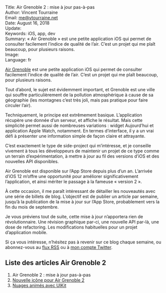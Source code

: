 Title:     Air Grenoble 2 : mise à jour pas-à-pas  
Author:    Vincent Tourraine  
Email:     me@vtourraine.net  
Date:      August 16, 2018  
Update:     
Keywords:  iOS, app, dev  
Summary:   « Air Grenoble » est une petite application iOS qui permet de consulter facilement l’indice de qualité de l’air. C’est un projet qui me plaît beaucoup, pour plusieurs raisons.  
Image:     
Language:  fr  


[Air Grenoble](https://itunes.apple.com/app/air-grenoble/id1183533416?mt=8&at=1000lMiD) est une petite application iOS qui permet de consulter facilement l’indice de qualité de l’air. C’est un projet qui me plaît beaucoup, pour plusieurs raisons.

Tout d’abord, le sujet est évidemment important, et Grenoble est une ville qui souffre particulièrement de la pollution atmosphérique à cause de sa géographie (les montagnes c’est très joli, mais pas pratique pour faire circuler l’air).

Techniquement, le principe est extrêmement basique. L’application récupère une donnée d’un serveur, et affiche le résultat. Mais cette simplicité permet aussi de nombreuses variations : widget Aujourd’hui et application Apple Watch, notamment. En termes d’interface, il y a un vrai défi à présenter une information simple de façon claire et attrayante.

C’est exactement le type de side-project qui m’intéresse, et je conseille vivement à tous les développeurs de maintenir un projet de ce type comme un terrain d’expérimentation, à mettre à jour au fil des versions d’iOS et des nouvelles API disponibles.

Air Grenoble est disponible sur l’App Store depuis plus d’un an. L’arrivée d’iOS 12 m’offre une opportunité pour améliorer significativement l’application, et ainsi mériter le passage à la fameuse « version 2 ». 

À cette occasion, il me paraît intéressant de détailler les nouveautés avec une série de billets de blog. L’objectif est de publier un article par semaine, jusqu’à la publication de la mise à jour sur l’App Store, probablement vers la fin du mois de septembre.

Je vous préviens tout de suite, cette mise à jour n’apportera rien de révolutionnaire. Une révision graphique par-ci, une nouvelle API par-là, une dose de refactoring. Les modifications habituelles pour un projet d’application mobile.

Si ça vous intéresse, n’hésitez pas à revenir sur ce blog chaque semaine, ou abonnez-vous au [flux RSS](https://www.vtourraine.net/blog/feed.xml) ou à [mon compte Twitter](https://twitter.com/vtourraine).

## Liste des articles Air Grenoble 2

1. Air Grenoble 2 : mise à jour pas-à-pas
2. [Nouvelle icône pour Air Grenoble 2](http://www.vtourraine.net/blog/2018/air-grenoble-2-icone)
3. [Nuages animés avec UIKit](http://www.vtourraine.net/blog/2018/air-grenoble-2-clouds-view)
